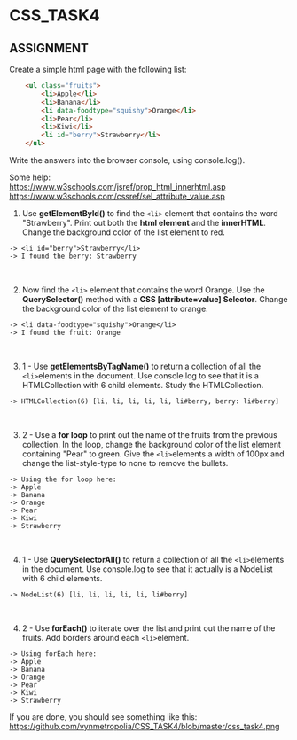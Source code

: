 # CSS_TASK4

## ASSIGNMENT 

Create a simple html page with the following list:

```html
    <ul class="fruits">
        <li>Apple</li>
        <li>Banana</li>
        <li data-foodtype="squishy">Orange</li>
        <li>Pear</li>
        <li>Kiwi</li>
        <li id="berry">Strawberry</li>
    </ul>
````

Write the answers into the browser console, using console.log().

Some help:<br>
https://www.w3schools.com/jsref/prop_html_innerhtml.asp<br>
https://www.w3schools.com/cssref/sel_attribute_value.asp
<br>

1. Use **getElementById()** to find the `<li>` element that contains the word "Strawberry". Print out both the **html element** and the **innerHTML**. Change the background color of the list element to red.

```
-> <li id="berry">Strawberry</li>
-> I found the berry: Strawberry
```
<br>

2. Now find the `<li>` element that contains the word Orange. Use the **QuerySelector()** method with a **CSS [attribute=value] Selector**. Change the background color of the list element to orange.

```
-> <li data-foodtype="squishy">Orange</li>
-> I found the fruit: Orange
```
<br>

3. 1 - Use **getElementsByTagName()** to return a collection of all the `<li>`elements in the document. Use console.log to see that it is a HTMLCollection with 6 child elements. Study the HTMLCollection.
```
-> HTMLCollection(6) [li, li, li, li, li, li#berry, berry: li#berry]
```
<br>

3. 2 - Use a **for loop** to print out the name of the fruits from the previous collection. In the loop, change the background color of the list element containing "Pear" to green. Give the `<li>`elements a width of 100px and change the list-style-type to none to remove the bullets.
```
-> Using the for loop here:
-> Apple
-> Banana
-> Orange
-> Pear
-> Kiwi
-> Strawberry
```
<br>

4. 1 - Use **QuerySelectorAll()** to return a collection of all the `<li>`elements in the document. Use console.log to see that it actually is a NodeList with 6 child elements.
```
-> NodeList(6) [li, li, li, li, li, li#berry]
```
<br>

4. 2 - Use **forEach()** to iterate over the list and print out the name of the fruits. Add borders around each `<li>`element.
```
-> Using forEach here:
-> Apple
-> Banana
-> Orange
-> Pear
-> Kiwi
-> Strawberry
```
If you are done, you should see something like this:<br>
https://github.com/vynmetropolia/CSS_TASK4/blob/master/css_task4.png
